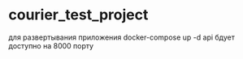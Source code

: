 # courier_test_project
для развертывания приложения docker-compose up -d api бдует доступно на 8000 порту